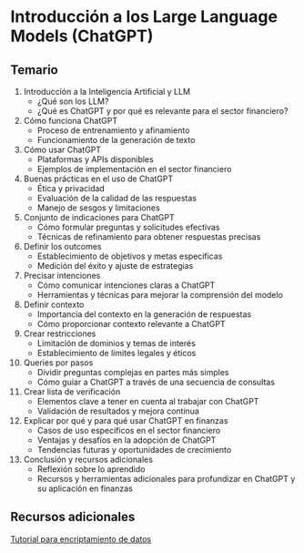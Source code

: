 # Introducción a los Large Language Models (ChatGPT)

## Temario

1. Introducción a la Inteligencia Artificial y LLM
    * ¿Qué son los LLM?
    * ¿Qué es ChatGPT y por qué es relevante para el sector financiero?
2. Cómo funciona ChatGPT
    * Proceso de entrenamiento y afinamiento
    * Funcionamiento de la generación de texto
3. Cómo usar ChatGPT
    * Plataformas y APIs disponibles
    * Ejemplos de implementación en el sector financiero
4. Buenas prácticas en el uso de ChatGPT
    * Ética y privacidad
    * Evaluación de la calidad de las respuestas
    * Manejo de sesgos y limitaciones
5. Conjunto de indicaciones para ChatGPT
    * Cómo formular preguntas y solicitudes efectivas
    * Técnicas de refinamiento para obtener respuestas precisas
6. Definir los outcomes
    * Establecimiento de objetivos y metas específicas
    * Medición del éxito y ajuste de estrategias
7. Precisar intenciones
    * Cómo comunicar intenciones claras a ChatGPT
    * Herramientas y técnicas para mejorar la comprensión del modelo
8. Definir contexto
    * Importancia del contexto en la generación de respuestas
    * Cómo proporcionar contexto relevante a ChatGPT
9. Crear restricciones
    * Limitación de dominios y temas de interés
    * Establecimiento de límites legales y éticos
10. Queries por pasos
    * Dividir preguntas complejas en partes más simples
    * Cómo guiar a ChatGPT a través de una secuencia de consultas
11. Crear lista de verificación
    * Elementos clave a tener en cuenta al trabajar con ChatGPT
    * Validación de resultados y mejora continua
12. Explicar por qué y para qué usar ChatGPT en finanzas
    * Casos de uso específicos en el sector financiero
    * Ventajas y desafíos en la adopción de ChatGPT
    * Tendencias futuras y oportunidades de crecimiento
13. Conclusión y recursos adicionales
    * Reflexión sobre lo aprendido
    * Recursos y herramientas adicionales para profundizar en ChatGPT y su aplicación en finanzas


## Recursos adicionales
[Tutorial para encriptamiento de datos](https://medium.com/@FridaRuh/encriptar-y-desencriptar-datos-en-pyhon-con-cryptography-5b186c669801)

